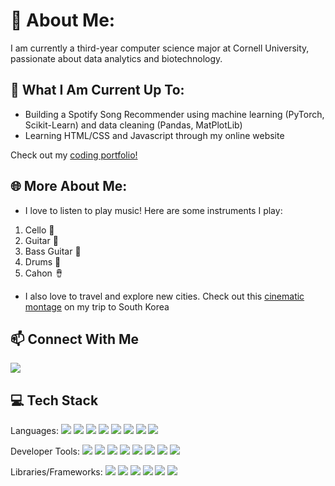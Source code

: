 # 👋 About Me:

I am currently a third-year computer science major at Cornell University, passionate about data analytics and biotechnology. 

## 🔧 What I Am Current Up To:

- Building a Spotify Song Recommender using machine learning (PyTorch, Scikit-Learn) and data cleaning (Pandas, MatPlotLib)
- Learning HTML/CSS and Javascript through my online website

Check out my [coding portfolio!](https://ryanparkportfolio.netlify.app/)

## 🌐	More About Me:

- I love to listen to play music! Here are some instruments I play:
1) Cello :violin:
2) Guitar :guitar:
3) Bass Guitar :guitar:
4) Drums 🥁
5) Cahon :long_drum:

- I also love to travel and explore new cities. Check out this [cinematic montage](https://www.instagram.com/p/C1-yXKYOOAgbkEKiPAU5eFX4GheMUusf1QWUuI0/) on my trip to South Korea

## 📫 Connect With Me

<a href="https://www.linkedin.com/in/ryan-park-ab093324a/" target="_blank">
    <img src="https://img.shields.io/badge/LinkedIn-0077B5?style=for-the-badge&logo=linkedin&logoColor=white">
</a>

## 💻 Tech Stack

Languages: 
<a href="#"><img src="https://img.shields.io/badge/Python-3776AB?style=for-the-badge&logo=python&logoColor=white"></a>
<a href="#"><img src="https://img.shields.io/badge/Java-007396?style=for-the-badge&logo=java&logoColor=white"></a>
<a href="#"><img src="https://img.shields.io/badge/OCaml-EC6813?style=for-the-badge&logo=ocaml&logoColor=white"></a>
<a href="#"><img src="https://img.shields.io/badge/Swift-FA7343?style=for-the-badge&logo=swift&logoColor=white"></a>
<a href="#"><img src="https://img.shields.io/badge/SQL-4479A1?style=for-the-badge&logo=postgresql&logoColor=white"></a>
<a href="#"><img src="https://img.shields.io/badge/HTML5-E34F26?style=for-the-badge&logo=html5&logoColor=white"></a>
<a href="#"><img src="https://img.shields.io/badge/CSS3-1572B6?style=for-the-badge&logo=css3&logoColor=white"></a>
<a href="#"><img src="https://img.shields.io/badge/JavaScript-F7DF1E?style=for-the-badge&logo=javascript&logoColor=black"></a>

Developer Tools:
<a href="#"><img src="https://img.shields.io/badge/VS%20Code-007ACC?style=for-the-badge&logo=visual-studio-code&logoColor=white"></a>
<a href="#"><img src="https://img.shields.io/badge/IntelliJ-000000?style=for-the-badge&logo=intellij-idea&logoColor=white"></a>
<a href="#"><img src="https://img.shields.io/badge/Postman-FF6C37?style=for-the-badge&logo=postman&logoColor=white"></a>
<a href="#"><img src="https://img.shields.io/badge/GitHub-181717?style=for-the-badge&logo=github&logoColor=white"></a>
<a href="#"><img src="https://img.shields.io/badge/Microsoft%20PowerPoint-B7472A?style=for-the-badge&logo=microsoft-powerpoint&logoColor=white"></a>
<a href="#"><img src="https://img.shields.io/badge/Microsoft%20Excel-217346?style=for-the-badge&logo=microsoft-excel&logoColor=white"></a>
<a href="#"><img src="https://img.shields.io/badge/XCode-1575F9?style=for-the-badge&logo=xcode&logoColor=white"></a>
<a href="#"><img src="https://img.shields.io/badge/Jupyter-F37626?style=for-the-badge&logo=jupyter&logoColor=white"></a>


Libraries/Frameworks: 
<a href="#"><img src="https://img.shields.io/badge/Pandas-150458?style=for-the-badge&logo=pandas&logoColor=white"></a>
<a href="#"><img src="https://img.shields.io/badge/PyTorch-EE4C2C?style=for-the-badge&logo=pytorch&logoColor=white"></a>
<a href="#"><img src="https://img.shields.io/badge/Matplotlib-000000?style=for-the-badge&logo=plotly&logoColor=white"></a>
<a href="#"><img src="https://img.shields.io/badge/Seaborn-3776AB?style=for-the-badge&logo=seaborn&logoColor=white"></a>
<a href="#"><img src="https://img.shields.io/badge/NumPy-013243?style=for-the-badge&logo=numpy&logoColor=white"></a>
<a href="#"><img src="https://img.shields.io/badge/Scikit--Learn-F7931E?style=for-the-badge&logo=scikit-learn&logoColor=white"></a>

<!---
ryanpark2004/ryanpark2004 is a ✨ special ✨ repository because its `README.md` (this file) appears on your GitHub profile.
You can click the Preview link to take a look at your changes.
--->
